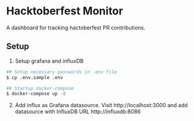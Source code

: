 # Hacktoberfest Monitor

A dashboard for tracking hactoberfest PR contributions.

## Setup

1. Setup grafana and influxDB

```bash
## Setup necessary passwords in .env file
$ cp .env.sample .env

## Startup docker-compose
$ docker-compose up -d
```

2. Add influx as Grafana datasource. Visit http://localhost:3000 and add datasource with InfluxDB URL http://influxdb:8086